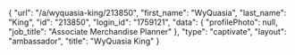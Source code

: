 {
    "url": "\/a\/wyquasia-king\/213850",
    "first_name": "WyQuasia",
    "last_name": "King",
    "id": "213850",
    "login_id": "1759121",
    "data": {
        "profilePhoto": null,
        "job_title": "Associate Merchandise Planner"
    },
    "type": "captivate",
    "layout": "ambassador",
    "title": "WyQuasia King"
}